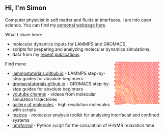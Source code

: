 ## Hi, I'm Simon

Computer physicist in soft matter and fluids at interfaces. I am into open science. You can find my [personal webpage here](https://simongravelle.github.io/).

What I share here:

- molecular dynamics inputs for LAMMPS and GROMACS,
- scripts for preparing and analyzing molecular dynamics simulations,
- data from my [recent publications](https://github.com/simongravelle/publication-data).

<a href="https://github.com/simongravelle/gallery">
  <img src="https://raw.githubusercontent.com/simongravelle/gallery/main/docs/images/2023-10-13-GRAPHENE/graphene-bw.png" align="right" width="30%"/>
</a>

Find more:

- [lammpstutorials.github.io](https://lammpstutorials.github.io/) - LAMMPS step-by-step guides for absolute beginners
- [gromacstutorials.github.io](https://gromacstutorials.github.io/) - GROMACS step-by-step guides for absolute beginners
- [youtube channel](https://www.youtube.com/c/SimonGravelle) - videos from molecular simulation trajectories
- [gallery of molecules](https://github.com/simongravelle/gallery) - high resolution molecules with scripts
- [maicos](https://maicos-devel.gitlab.io/maicos/index.html) - molecular analysis toolkit for analysing interfacial and confined systems
- [nmrformd](https://nmrformd.readthedocs.io) - Python script for the calculation of H-NMR relaxation time 
